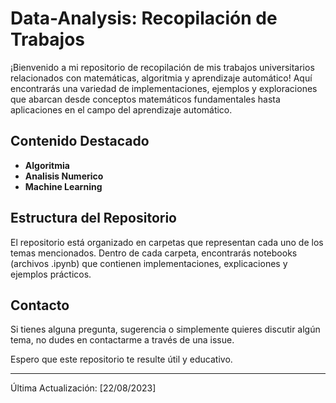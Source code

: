 # Data-Analysis: Recopilación de Trabajos
¡Bienvenido a mi repositorio de recopilación de mis trabajos universitarios relacionados con matemáticas, algoritmia y aprendizaje automático! Aquí encontrarás una variedad de implementaciones, ejemplos y exploraciones que abarcan desde conceptos matemáticos fundamentales hasta aplicaciones en el campo del aprendizaje automático.

## Contenido Destacado

- **Algoritmia**
- **Analisis Numerico**
- **Machine Learning**

## Estructura del Repositorio

El repositorio está organizado en carpetas que representan cada uno de los temas mencionados. Dentro de cada carpeta, encontrarás notebooks (archivos .ipynb) que contienen implementaciones, explicaciones y ejemplos prácticos.

## Contacto

Si tienes alguna pregunta, sugerencia o simplemente quieres discutir algún tema, no dudes en contactarme a través de una issue.

Espero que este repositorio te resulte útil y educativo.

---
Última Actualización: [22/08/2023]

